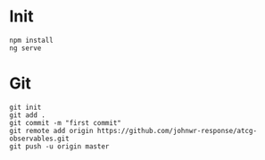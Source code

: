# Init
```
npm install
ng serve
```



# Git
```
git init
git add .
git commit -m "first commit"
git remote add origin https://github.com/johnwr-response/atcg-observables.git
git push -u origin master
```
